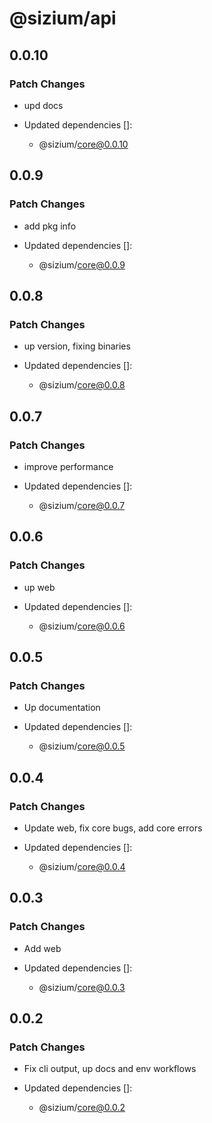 # @sizium/api

## 0.0.10

### Patch Changes

- upd docs

- Updated dependencies []:
  - @sizium/core@0.0.10

## 0.0.9

### Patch Changes

- add pkg info

- Updated dependencies []:
  - @sizium/core@0.0.9

## 0.0.8

### Patch Changes

- up version, fixing binaries

- Updated dependencies []:
  - @sizium/core@0.0.8

## 0.0.7

### Patch Changes

- improve performance

- Updated dependencies []:
  - @sizium/core@0.0.7

## 0.0.6

### Patch Changes

- up web

- Updated dependencies []:
  - @sizium/core@0.0.6

## 0.0.5

### Patch Changes

- Up documentation

- Updated dependencies []:
  - @sizium/core@0.0.5

## 0.0.4

### Patch Changes

- Update web, fix core bugs, add core errors

- Updated dependencies []:
  - @sizium/core@0.0.4

## 0.0.3

### Patch Changes

- Add web

- Updated dependencies []:
  - @sizium/core@0.0.3

## 0.0.2

### Patch Changes

- Fix cli output, up docs and env workflows

- Updated dependencies []:
  - @sizium/core@0.0.2
